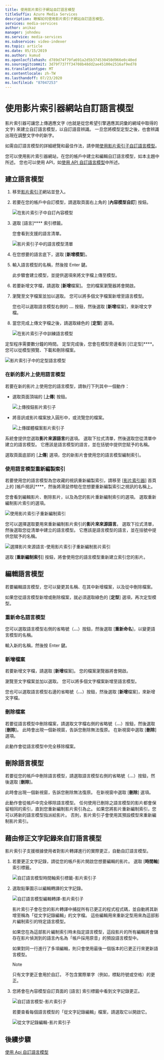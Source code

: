 ```yaml
---
title: 使用影片索引子網站自訂語言模型
titleSuffix: Azure Media Services
description: 瞭解如何使用影片索引子網站自訂語言模型。
services: media-services
author: anikaz
manager: johndeu
ms.service: media-services
ms.subservice: video-indexer
ms.topic: article
ms.date: 05/15/2019
ms.author: kumud
ms.openlocfilehash: d789d74f79fa691a2d5b374530450d966e0c40ed
ms.sourcegitcommit: 3d79f737ff34708b48dd2ae45100e2516af9ed78
ms.translationtype: MT
ms.contentlocale: zh-TW
ms.lasthandoff: 07/23/2020
ms.locfileid: "87047253"
---
```

# <a name="customize-a-language-model-with-the-video-indexer-website"></a>使用影片索引器網站自訂語言模型

影片索引器可讓您上傳適應文字 (也就是從您希望引擎適應其詞彙的網域中取得的文字) 來建立自訂語言模型，以自訂語音辨識。 一旦您將模型定型之後，也會辨識出現在調整文字中的新字。

如需自訂語言模型的詳細總覽和最佳作法，請參閱[使用影片索引子自訂語言模型](customize-language-model-overview.md)。

您可以使用影片索引器網站，在您的帳戶中建立和編輯自訂語言模型，如本主題中所述。 您也可以使用 API，如[使用 API 自訂語言模型](customize-language-model-with-api.md)中所述。

## <a name="create-a-language-model"></a>建立語言模型

1. 移至[影片索引子](https://www.videoindexer.ai/)網站並登入。
2. 若要在您的帳戶中自訂模型，請選取頁面右上角的 [**內容模型自訂**] 按鈕。

   ![在影片索引子中自訂內容模型](./media/content-model-customization/content-model-customization.png)

3. 選取 [語言]**** 索引標籤。

    您會看到支援的語言清單。

    ![影片索引子中的語言模型清單](./media/customize-language-model/customize-language-model.png)

4. 在您想要的語言底下，選取 [**新增模型**]。
5. 輸入語言模型的名稱，然後按 Enter 鍵。

    此步驟會建立模型，並提供選項來將文字檔上傳至模型。

6. 若要新增文字檔，請選取 [**新增**檔案]。 您的檔案瀏覽器將會開啟。

7. 瀏覽至文字檔案並加以選取。 您可以將多個文字檔案新增至語言模型。

    您也可以選取語言模型右側的 **...** 按鈕，然後選取 [**新增**檔案]，來新增文字檔。

8. 當您完成上傳文字檔之後，請選取綠色的 [**定型**] 選項。

    ![在影片索引子中訓練語言模型](./media/customize-language-model/train-model.png)

定型程序需要數分鐘的時間。 定型完成後，您會在模型旁邊看到 [已定型]****。 您可以從模型預覽、下載和刪除檔案。

![影片索引子中的定型語言模型](./media/customize-language-model/preview-model.png)

### <a name="using-a-language-model-on-a-new-video"></a>在新的影片上使用語言模型

若要在新的影片上使用您的語言模型，請執行下列其中一個動作：

* 選取頁面頂端的 [**上傳**] 按鈕。

    ![上傳按鈕影片索引子](./media/customize-language-model/upload.png)

* 將音訊或影片檔案放入圓形中，或流覽您的檔案。

    ![上傳媒體檔案影片索引子](./media/customize-language-model/upload2.png)

系統會提供您選取**影片來源語言**的選項。 選取下拉式清單，然後選取您從清單中建立的語言模型。 它應該是語言模型的語言，並在括號中提供您賦予的名稱。

選取頁面底部的 [**上傳**] 選項，您的新影片會使用您的語言模型編制索引。

### <a name="using-a-language-model-to-reindex"></a>使用語言模型重新編製索引

若要使用您的語言模型為您收藏的視訊重新編製索引，請移至 [[影片索引器](https://www.videoindexer.ai/)] 首頁上的 [帳戶視訊]****，然後將滑鼠停駐在您想要重新編製索引之視訊的名稱上。

您會看到編輯影片、刪除影片，以及為您的影片重新編制索引的選項。 選取重新編制影片索引的選項。

![使用影片索引子重新編制索引](./media/customize-language-model/reindex1.png)

您可以選擇選取要用來重新編制影片索引的**影片來來源語言**。 選取下拉式清單，然後選取您從清單中建立的語言模型。 它應該是語言模型的語言，並在括號中提供您賦予的名稱。

![選擇影片來源語言-使用影片索引子重新編制影片索引](./media/customize-language-model/reindex.png)

選取 [**重新編制索引**] 按鈕，將會使用您的語言模型重新建立索引您的影片。

## <a name="edit-a-language-model"></a>編輯語言模型

若要編輯語言模型，您可以變更其名稱、在其中新增檔案，以及從中刪除檔案。

如果您從語言模型新增或刪除檔案，就必須選取綠色的 [**定型**] 選項，再次定型模型。

### <a name="rename-the-language-model"></a>重新命名語言模型

您可以選取語言模型右側的省略號（**...**）按鈕，然後選取 [**重新命名**]，以變更語言模型的名稱。

輸入新的名稱，然後按 Enter 鍵。

### <a name="add-files"></a>新增檔案

若要新增文字檔，請選取 [**新增**檔案]。 您的檔案瀏覽器將會開啟。

瀏覽至文字檔案並加以選取。 您可以將多個文字檔案新增至語言模型。

您也可以選取語言模型右邊的省略號（**...**）按鈕，然後選取 [**新增**檔案]，來新增文字檔。

### <a name="delete-files"></a>刪除檔案

若要從語言模型中刪除檔案，請選取文字檔右側的省略號（**...**）按鈕，然後選取 [**刪除**]。 此時會出現一個新視窗，告訴您刪除無法復原。 在新視窗中選取 [**刪除**] 選項。

此動作會從語言模型中完全移除檔案。

## <a name="delete-a-language-model"></a>刪除語言模型

若要從您的帳戶中刪除語言模型，請選取語言模型右側的省略號（**...**）按鈕，然後選取 [**刪除**]。

此時會出現一個新視窗，告訴您刪除無法復原。 在新視窗中選取 [**刪除**] 選項。

此動作會從帳戶中完全移除語言模型。 任何使用已刪除之語言模型的影片都會保留相同的索引，直到您重新編制影片索引為止。 如果您將影片重新編制索引，您可以將新的語言模型指派給影片。 否則，影片索引子會使用其預設模型來重新編制影片索引。

## <a name="customize-language-models-by-correcting-transcripts"></a>藉由修正文字記錄來自訂語言模型

影片索引子支援根據使用者對影片轉譯進行的實際更正，自動自訂語言模型。

1. 若要更正文字記錄，請從您的帳戶影片開啟您想要編輯的影片。 選取 [**時間軸**] 索引標籤。

    ![自訂語言模型時間軸索引標籤-影片索引子](./media/customize-language-model/timeline.png)

1. 選取鉛筆圖示以編輯轉譯的文字記錄。

    ![自訂語言模型編輯轉譯-影片索引子](./media/customize-language-model/edits.png)

    影片索引子會在您的影片轉譯中捕捉所有已更正的程式程式碼，並自動將其新增至稱為「從文字記錄編輯」的文字檔。 這些編輯用來重新定型用來為這部影片編制索引的特定語言模型。
    
    如果您在為這部影片編制索引時未指定語言模型，這段影片的所有編輯將會儲存在影片偵測到的語言內名為「帳戶採用原音」的預設語言模型中。
    
    如果對同一行進行了多項編輯，則只會使用最後一個版本的已更正行來更新語言模型。  
    
    > [!NOTE]
    > 只有文字更正會用於自訂。 不包含實際單字（例如，標點符號或空格）的更正。
    
1. 您將會在內容模型自訂頁面的 [語言] 索引標籤中看到文字記錄更正。

    ![自訂語言模型-影片索引子](./media/customize-language-model/customize.png)

   若要查看每個語言模型的「從文字記錄編輯」檔案，請選取它以開啟它。

    ![從文字記錄編輯-影片索引子](./media/customize-language-model/from-transcript-edits.png)

## <a name="next-steps"></a>後續步驟

[使用 Api 自訂語言模型](customize-language-model-with-api.md)
